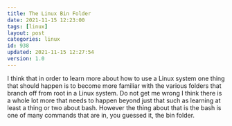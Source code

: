 ```yaml
---
title: The Linux Bin Folder
date: 2021-11-15 12:23:00
tags: [linux]
layout: post
categories: linux
id: 938
updated: 2021-11-15 12:27:54
version: 1.0
---
```


I think that in order to learn more about how to use a Linux system one thing that should happen is to become more familiar with the various folders that branch off from root in a Linux system. Do not get me wrong I think there is a whole lot more that needs to happen beyond just that such as learning at least a thing or two about bash. However the thing about that is the bash is one of many commands that are in, you guessed it, the bin folder.

<!-- more -->

